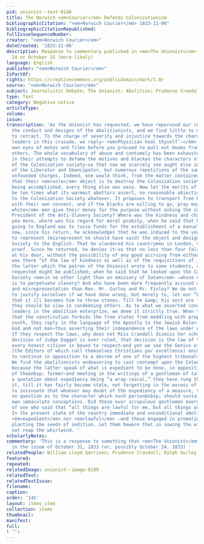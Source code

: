 ```yaml
---
pid: unionist--text-0146
title: The Norwich <em>Courier</em> Defends Colonizationism
bibliographicCitation: "<em>Norwich Courier</em> 1833-11-06"
bibliographicCitationRepublished: 
fullIssueSequenceNumber: 
creator: "<em>Norwich Courier</em>"
dateCreated: '1833-11-06'
description: Response to commentary published in <em>The Unionist</em> either October
  24 or October 31 (more likely)
language: English
publisher: "<em>Norwich Courier</em>"
IsPartOf: 
rights: https://creativecommons.org/publicdomain/mark/1.0/
source: "<em>Norwich Courier</em>"
subject: Journalistic Debate; The Unionist; Abolition; Prudence Crandall
type: Text
category: Negative notice
articleType: 
volume: 
issue: 
transcription: 'As the Unionist has requested, we have reperused our remarks upon
  the conduct and designs of the abolitionists, and we find little to modify and nothing
  to retract. To the charge of severity and injustice towards the characters of the
  leaders in this crusade, we reply— <em>Physician heal thyselfˆ–</em> clear your
  own eyes of motes and films before you proceed to pull out beams from the eyes of
  others. The whole vocabulary of abuse and contumely has been exhausted by the abolitionists
  in their attempts to defame the motives and blacken the characters of the members
  of the Colonization society—so that now we scarcely see aught else in the columns
  of the Liberator and Emancipator, but numerous repetitions of the same false and
  unfounded charges. Indeed, one would think, from the matter contained in those papers,
  that their <em>sole</em> object is to destroy the Colonization society; as if that
  being accomplished, every thing else was easy. Now let the merits of abolitionism
  be ten times what its warmest abettors assert, no reasonable objection can be made
  to the Colonization Society whatever. It proposes to transport free blacks to Africa
  with their own consent, and if the blacks are willing to go, pray may not <em>free
  white</em> men give their money for the purpose without asking the consent of the
  President of the Anti-Slavery Society? Where was the kindness and charity of Garrison,
  yea more, where was his regard for moral probity, when he said that his object in
  going to England was to raise funds for the establishment of a manual labor school—and
  now, since his return, he acknowledges that he was induced to the voyage by a desire
  to represent (misrepresent he should have said) the object and designs of the Colonization
  Society to the English. That he slandered his countrymen in London, there is abundant
  proof. Since he returned, he denies it—so that no less than four falsehoods lie
  at his door, without the possibility of any good accruing from either. How much
  was there “of the law of kindness as well as of the requisitions of justice” in
  the latter which the patron of the Unionist wrote to some students, and which he
  requested might be published; when he said that he looked upon the Colonization
  Society <em>in no other light than an emissary of Satan</em> —whose only object
  is to perpetuate slavery? And who have been more frequently accused of falsehood
  and misrepresentation than Rev. Mr. Gurley and Mr. Finley? We do not ask these questions
  to justify ourselves if we have done wrong, but merely to, let our “brother” see
  that it ill becomes him to throw stones. Till he &amp; his sect are free from sin
  they should be slow in condemning others. As to what we asserted concerning the
  leaders in the abolition enterprize, we deem it strictly true. When they are told
  that the constitution forbids the free states from meddling with property at the
  south, they reply in the language of the Apostle to the Jewish Ruler—we must obey
  God and not man—thus asserting their independence of the laws under which we live.
  If they respect the laws, why does not Miss Crandall dismiss her school? Till the
  decision of Judge Dagget is over ruled, that decision is the law of the land, which
  every honest citizen is bound to respect—and yet we see the Genius of Temperance,
  (the Editors of which call themselves Christians par excellence) encouraging her
  to continue in opposition to a decree of one of the highest tribunals in the state.
  We find the abolitionists endeavoring to cast contempt upon the Colonization Society,
  because the latter speak of what is expedient to be done, in opposition to the designs
  of the&nbsp; former—and meeting in the writings of a gentleman of talents and learning,
  a quotation about expediency being “a wrap-rascal,” they have rung the charges upon
  it, till it has fairly become stale, not forgetting in the excess of their charity
  to insinuate that whoever may doubt of the expediency of a measure, there can be
  no question as to the character which such person&nbsp; should sustain in their
  own immaculate conceptions. Did these over scrupulous gentlemen every hear or read
  of one who said that “all things are lawful for me, but all things are not expedient.”
  In the present state of the country immediate and unconditional abolition is neither
  <em>expedient</em> nor <em>lawful</em> —and those engaged in promoting it are only
  planting the seeds of sedition. Let them beware that in sowing the wind, they do
  not reap the whirlwind. '
scholarlyNotes: 
commentary: 'This is a response to something that <em>The Unionist</em> published
  in the issue of October 31, 1833 (or, possibly October 24, 1833) '
relatedPeople: William Lloyd Garrison; Prudence Crandall; Ralph Gurley; Robert Finley
featured: 
repeated: 
relatedImage: unionist--image-0199
relatedText: 
relatedTextIssue: 
filename: 
caption: 
order: '145'
layout: items_item
collection: items
thumbnail: 
manifest: 
full: 
! '': 
---
```

